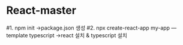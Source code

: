 # React-master

#1. npm init ->package.json 생성
#2. npx create-react-app my-app —template typescript
->react 설치 & typescript 설치
